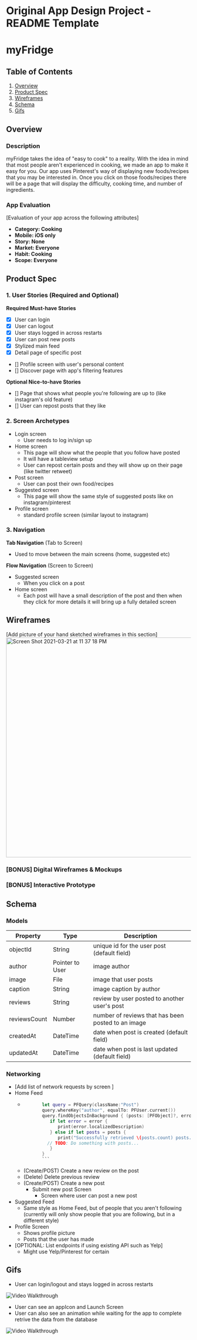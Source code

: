 


Original App Design Project - README Template
===

# myFridge

## Table of Contents
1. [Overview](#Overview)
1. [Product Spec](#Product-Spec)
1. [Wireframes](#Wireframes)
2. [Schema](#Schema)
4. [Gifs](#Gifs)

## Overview
### Description
myFridge takes the idea of "easy to cook" to a reality. With the idea in mind that most people aren't experienced in cooking, we made an app to make it easy for you. Our app uses Pinterest's way of displaying new foods/recipes that you may be interested in. Once you click on those foods/recipes there will be a page that will display the difficulty, cooking time, and number of ingredients.

### App Evaluation
[Evaluation of your app across the following attributes]
- **Category: Cooking**
- **Mobile: iOS only**
- **Story: None**
- **Market: Everyone**
- **Habit: Cooking**
- **Scope: Everyone**

## Product Spec

### 1. User Stories (Required and Optional)

**Required Must-have Stories**

- [x] User can login
- [x] User can logout
- [x] User stays logged in across restarts
- [x] User can post new posts
- [x] Stylized main feed
- [x] Detail page of specific post
- [] Profile screen with user's personal content
- [] Discover page with app's filtering features

**Optional Nice-to-have Stories**

- [] Page that shows what people you're following are up to (like instagram's old feature)
- [] User can repost posts that they like

### 2. Screen Archetypes

* Login screen
   * User needs to log in/sign up
* Home screen
   * This page will show what the people that you follow have posted
   * It will have a tableview setup
   * User can repost certain posts and they will show up on their page (like twitter retweet)
* Post screen
   * User can post their own food/recipes
* Suggested screen
   * This page will show the same style of suggested posts like on instagram/pinterest 
* Profile screen
   * standard profile screen (similar layout to instagram)

### 3. Navigation

**Tab Navigation** (Tab to Screen)

* Used to move between the main screens (home, suggested etc)

**Flow Navigation** (Screen to Screen)

* Suggested screen
   * When you click on a post
* Home screen
   * Each post will have a small description of the post and then when they click for more details it will bring up a fully detailed screen

## Wireframes
[Add picture of your hand sketched wireframes in this section]
<img width="600" alt="Screen Shot 2021-03-21 at 11 37 18 PM" src="https://user-images.githubusercontent.com/69189423/111915914-85d92b00-8a9e-11eb-8ae4-f442d8c9f0f5.png">

### [BONUS] Digital Wireframes & Mockups

### [BONUS] Interactive Prototype

## Schema 

### Models
   | Property      | Type     | Description |
   | ------------- | -------- | ------------|
   | objectId      | String   | unique id for the user post (default field) |
   | author        | Pointer to User| image author |
   | image         | File     | image that user posts |
   | caption       | String   | image caption by author |
   | reviews       | String   | review by user posted to another user's post | 
   | reviewsCount | Number   | number of reviews that has been posted to an image |
   | createdAt     | DateTime | date when post is created (default field) |
   | updatedAt     | DateTime | date when post is last updated (default field) |
### Networking
- [Add list of network requests by screen ]
- Home Feed
  - ```swift
           let query = PFQuery(className:"Post")
           query.whereKey("author", equalTo: PFUser.current())
           query.findObjectsInBackground { (posts: [PFObject]?, error: Error?) in
              if let error = error { 
                 print(error.localizedDescription)
              } else if let posts = posts {
                 print("Successfully retrieved \(posts.count) posts.")
             // TODO: Do something with posts...
              }
           }
           ```
  - (Create/POST) Create a new review on the post
  - (Delete) Delete previous review
  - (Create/POST) Create a new post
    - Submit new post Screen
      - Screen where user can post a new post
- Suggested Feed
  - Same style as Home Feed, but of people that you aren't following (currently will only show people that you are following, but in a different style)
- Profile Screen
  - Shows profile picture
  - Posts that the user has made
- [OPTIONAL: List endpoints if using existing API such as Yelp]
  - Might use Yelp/Pinterest for certain

## Gifs
- User can login/logout and stays logged in across restarts
<img src='http://g.recordit.co/3MsoonJooy.gif' title='Video Walkthrough' width='' alt='Video Walkthrough' />

- User can see an appIcon and Launch Screen
- User can also see an animation while waiting for the app to complete retrive the data from the database
<img src='http://g.recordit.co/JwfaQmny8V.gif' title='Video Walkthrough' width='' alt='Video Walkthrough' />
